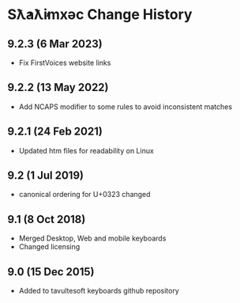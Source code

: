Sƛ̓aƛ̓imxəc Change History
============================

9.2.3 (6 Mar 2023)
-------------------
* Fix FirstVoices website links

9.2.2 (13 May 2022)
-------------------
* Add NCAPS modifier to some rules to avoid inconsistent matches

9.2.1 (24 Feb 2021)
-------------------
* Updated htm files for readability on Linux

9.2 (1 Jul 2019)
-----------------
 * canonical ordering for U+0323 changed

9.1 (8 Oct 2018)
-----------------
* Merged Desktop, Web and mobile keyboards
* Changed licensing

9.0 (15 Dec 2015)
-----------------

* Added to tavultesoft keyboards github repository
